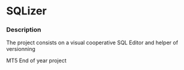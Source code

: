 # SQLizer

### Description
The project consists on a visual cooperative SQL Editor and helper of versionning

MT5 End of year project

